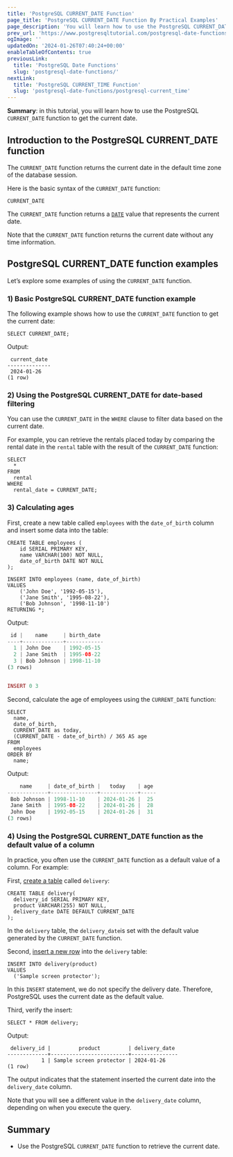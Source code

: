 ```yaml
---
title: 'PostgreSQL CURRENT_DATE Function'
page_title: 'PostgreSQL CURRENT_DATE Function By Practical Examples'
page_description: 'You will learn how to use the PostgreSQL CURRENT_DATE function to get the current date of the PostgreSQL server.'
prev_url: 'https://www.postgresqltutorial.com/postgresql-date-functions/postgresql-current_date/'
ogImage: ''
updatedOn: '2024-01-26T07:40:24+00:00'
enableTableOfContents: true
previousLink:
  title: 'PostgreSQL Date Functions'
  slug: 'postgresql-date-functions/'
nextLink:
  title: 'PostgreSQL CURRENT_TIME Function'
  slug: 'postgresql-date-functions/postgresql-current_time'
---
```


**Summary**: in this tutorial, you will learn how to use the PostgreSQL `CURRENT_DATE` function to get the current date.

## Introduction to the PostgreSQL CURRENT_DATE function

The `CURRENT_DATE` function returns the current date in the default time zone of the database session.

Here is the basic syntax of the `CURRENT_DATE` function:

```phpsql
CURRENT_DATE
```

The `CURRENT_DATE` function returns a [`DATE`](../postgresql-tutorial/postgresql-date) value that represents the current date.

Note that the `CURRENT_DATE` function returns the current date without any time information.

## PostgreSQL CURRENT_DATE function examples

Let’s explore some examples of using the `CURRENT_DATE` function.

### 1\) Basic PostgreSQL CURRENT_DATE function example

The following example shows how to use the `CURRENT_DATE` function to get the current date:

```
SELECT CURRENT_DATE;
```

Output:

```
 current_date
--------------
 2024-01-26
(1 row)

```

### 2\) Using the PostgreSQL CURRENT_DATE for date\-based filtering

You can use the `CURRENT_DATE` in the `WHERE` clause to filter data based on the current date.

For example, you can retrieve the rentals placed today by comparing the rental date in the `rental` table with the result of the `CURRENT_DATE` function:

```
SELECT
  *
FROM
  rental
WHERE
  rental_date = CURRENT_DATE;
```

### 3\) Calculating ages

First, create a new table called `employees` with the `date_of_birth` column and insert some data into the table:

```
CREATE TABLE employees (
    id SERIAL PRIMARY KEY,
    name VARCHAR(100) NOT NULL,
    date_of_birth DATE NOT NULL
);

INSERT INTO employees (name, date_of_birth)
VALUES
    ('John Doe', '1992-05-15'),
    ('Jane Smith', '1995-08-22'),
    ('Bob Johnson', '1998-11-10')
RETURNING *;
```

Output:

```php
 id |    name     | birth_date
----+-------------+------------
  1 | John Doe    | 1992-05-15
  2 | Jane Smith  | 1995-08-22
  3 | Bob Johnson | 1998-11-10
(3 rows)


INSERT 0 3
```

Second, calculate the age of employees using the `CURRENT_DATE` function:

```
SELECT
  name,
  date_of_birth,
  CURRENT_DATE as today,
  (CURRENT_DATE - date_of_birth) / 365 AS age
FROM
  employees
ORDER BY
  name;
```

Output:

```php
    name     | date_of_birth |   today    | age
-------------+---------------+------------+-----
 Bob Johnson | 1998-11-10    | 2024-01-26 |  25
 Jane Smith  | 1995-08-22    | 2024-01-26 |  28
 John Doe    | 1992-05-15    | 2024-01-26 |  31
(3 rows)
```

### 4\) Using the PostgreSQL CURRENT_DATE function as the default value of a column

In practice, you often use the `CURRENT_DATE` function as a default value of a column. For example:

First, [create a table](../postgresql-tutorial/postgresql-create-table) called `delivery`:

```
CREATE TABLE delivery(
  delivery_id SERIAL PRIMARY KEY,
  product VARCHAR(255) NOT NULL,
  delivery_date DATE DEFAULT CURRENT_DATE
);
```

In the `delivery` table, the `delivery_date`is set with the default value generated by the `CURRENT_DATE` function.

Second, [insert a new row](../postgresql-tutorial/postgresql-insert) into the `delivery` table:

```
INSERT INTO delivery(product)
VALUES
  ('Sample screen protector');
```

In this `INSERT` statement, we do not specify the delivery date. Therefore, PostgreSQL uses the current date as the default value.

Third, verify the insert:

```
SELECT * FROM delivery;
```

Output:

```
 delivery_id |         product         | delivery_date
-------------+-------------------------+---------------
           1 | Sample screen protector | 2024-01-26
(1 row)
```

The output indicates that the statement inserted the current date into the `delivery_date` column.

Note that you will see a different value in the `delivery_date` column, depending on when you execute the query.

## Summary

- Use the PostgreSQL `CURRENT_DATE` function to retrieve the current date.
